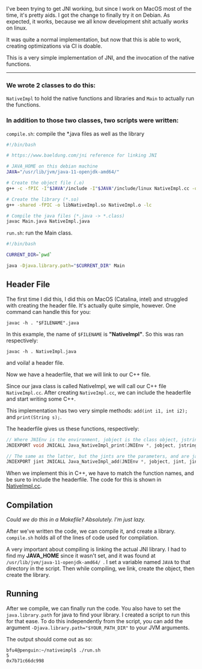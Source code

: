 I've been trying to get JNI working, but since I work on MacOS most of the time, it's pretty aids. I got the change to finally try it on Debian.
As expected, it works, because we all know development shit actually *works* on linux.

It was quite a normal implementation, but now that this is able to work, creating optimizations via CI is doable.

This is a very simple implementation of JNI, and the invocation of the native functions.

<hr />

### We wrote 2 classes to do this:
`NativeImpl` to hold the native functions and libraries and `Main` to actually run the functions.

### In addition to those two classes, two scripts were written:
`compile.sh`: compile the *.java files as well as the library

```bash
#!/bin/bash

# https://www.baeldung.com/jni reference for linking JNI

# JAVA_HOME on this debian machine
JAVA="/usr/lib/jvm/java-11-openjdk-amd64/" 

# Create the object file (.o)
g++ -c -fPIC -I"$JAVA"/include -I"$JAVA"/include/linux NativeImpl.cc -o NativeImpl.o

# Create the library (*.so)
g++ -shared -fPIC -o libNativeImpl.so NativeImpl.o -lc

# Compile the java files (*.java -> *.class)
javac Main.java NativeImpl.java
```
`run.sh`: run the Main class.
```bash
#!/bin/bash

CURRENT_DIR=`pwd`

java -Djava.library.path="$CURRENT_DIR" Main
```

## Header File
The first time I did this, I did this on MacOS (Catalina, intel) and struggled with creating the header file. It's actually quite simple, however.
One command can handle this for you:

`javac -h . "$FILENAME".java`

In this example, the name of `$FILENAME` is **"NativeImpl"**. So this was ran respectively:

`javac -h . NativeImpl.java`

and voila! a header file.

Now we have a headerfile, that we will link to our C++ file.

Since our java class is called NativeImpl, we will call our C++ file `NativeImpl.cc`.
After creating `NativeImpl.cc`, we can include the headerfile and start writing some C++.

This implementation has two very simple methods:
`add(int i1, int i2);` and `print(String s);`.

The headerfile gives us these functions, respectively:
```cpp
// Where JNIEnv is the environment, jobject is the class object, jstring (java-type string) is the parameter.
JNIEXPORT void JNICALL Java_NativeImpl_print(JNIEnv *, jobject, jstring);
```
```cpp
// The same as the latter, but the jints are the parameters, and are java-type integers.
JNIEXPORT jint JNICALL Java_NativeImpl_add(JNIEnv *, jobject, jint, jint);
```

When we implement this in C++, we have to match the function names, and be sure to include the headerfile. The code for this is shown in [NativeImpl.cc](https://gist.github.com/bfu4/1e6e556854a89befb11b952a8a3c273b#file-nativeimpl-cc).

## Compilation
*Could we do this in a Makefile? Absolutely. I'm just lazy.*

After we've written the code, we can compile it, and create a library.
`compile.sh` holds all of the lines of code used for compilation.

A very important about compiling is linking the actual JNI library. I had to find my **JAVA_HOME** since it wasn't set, and it was found at `/usr/lib/jvm/java-11-openjdk-amd64/ `.
I set a variable named `JAVA` to that directory in the script. Then while compiling, we link, create the object, then create the library.

## Running
After we compile, we can finally run the code. You also have to set the `java.library.path` for java to find your library. I created a script to run this for that ease.
To do this independently from the script, you can add the argument `-Djava.library.path="$YOUR_PATH_DIR"` to your JVM arguments.

The output should come out as so:

```
bfu4@penguin:~/nativeimpl$ ./run.sh 
5
0x7b71c66dc998
```
